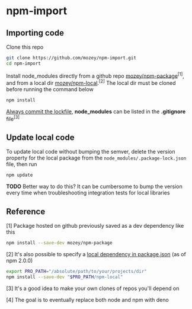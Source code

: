 # npm-import

## Importing code

Clone this repo
```bash
git clone https://github.com/mozey/npm-import.git
cd npm-import
```

Install node_modules directly from a github repo [mozey/npm-package](https://github.com/mozey/npm-package)<sup>[1]</sup>, and from a local dir [mozey/npm-local](https://github.com/mozey/npm-local).<sup>[2]</sup> The local dir must be cloned before running the command below
```bash
npm install
```

[Always commit the lockfile](https://stackoverflow.com/a/76058921/639133), **node_modules** can be listed in the **.gitignore** file<sup>[3]</sup>


## Update local code

To update local code without bumping the semver, delete the version property for the local package from the `node_modules/.package-lock.json` file, then run
```bash
npm update
```

**TODO** Better way to do this? It can be cumbersome to bump the version every time when troubleshooting integration tests for local libraries


## Reference

[1] Package hosted on github previously saved as a dev dependency like this
```bash
npm install --save-dev mozey/npm-package
```

[2] It's also possible to specify a [local dependency in package.json](https://stackoverflow.com/a/26028854/639133) (as of npm 2.0.0)
```bash
export PRO_PATH="/absolute/path/to/your/projects/dir"
npm install --save-dev "$PRO_PATH/npm-local"
```

[3] It's a good idea to make your own clones of repos you'll depend on

[4] The goal is to eventually replace both node and npm with deno
